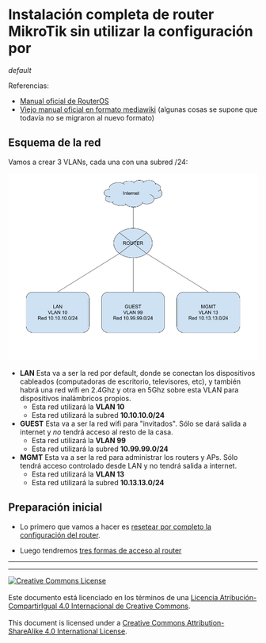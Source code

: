 # Instalación completa de router MikroTik sin utilizar la configuración por
_default_

Referencias:
* [Manual oficial de
RouterOS](https://help.mikrotik.com/docs/display)
* [Viejo manual oficial en formato
mediawiki](https://wiki.mikrotik.com/wiki/Manual:TOC) (algunas cosas se supone
que todavía no se migraron al nuevo formato)

## Esquema de la red

Vamos a crear 3 VLANs, cada una con una subred /24:

![esquema de la red](img/ci-redes.png "esquema de la red")

* **LAN** Esta va a ser la red por default, donde se conectan los dispositivos
cableados (computadoras de escritorio, televisores, etc), y también habrá una
red wifi en 2.4Ghz y otra en 5Ghz sobre esta VLAN para dispositivos inalámbricos
propios.
  * Esta red utilizará la **VLAN 10**
  * Esta red utilizará la subred **10.10.10.0/24**
* **GUEST** Esta va a ser la red wifi para "invitados". Sólo se dará salida a
internet y _no_ tendrá acceso al resto de la casa.
  * Esta red utilizará la **VLAN 99**
  * Esta red utilizará la subred **10.99.99.0/24**
* **MGMT** Esta va a ser la red para administrar los routers y APs. Sólo tendrá
acceso controlado desde LAN y no tendrá salida a internet.
  * Esta red utilizará la **VLAN 13**
  * Esta red utilizará la subred **10.13.13.0/24**

## Preparación inicial

* Lo primero que vamos a hacer es [resetear por completo la configuración del
router](IC_ResetearConfiguracion.md).

* Luego tendremos [tres formas de acceso al router](IC_Acceso.md)

___
<!-- LICENSE -->
___
<a rel="licencia" href="https://creativecommons.org/licenses/by-sa/4.0/deed.es">
<img alt="Creative Commons License" style="border-width:0"
src="https://i.creativecommons.org/l/by-sa/4.0/88x31.png" /></a>
<br /><br />
Este documento está licenciado en los términos de una <a rel="licencia"
href="https://creativecommons.org/licenses/by-sa/4.0/deed.es">
Licencia Atribución-CompartirIgual 4.0 Internacional de Creative Commons</a>.
<br /><br />
This document is licensed under a <a rel="license" 
href="https://creativecommons.org/licenses/by-sa/4.0/deed.en">
Creative Commons Attribution-ShareAlike 4.0 International License</a>.
<!-- END --> 
